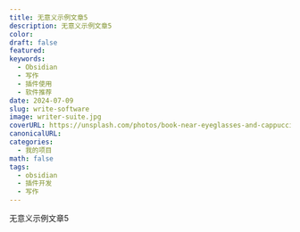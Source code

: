 ```yaml
---
title: 无意义示例文章5
description: 无意义示例文章5
color: 
draft: false
featured: 
keywords:
  - Obsidian
  - 写作
  - 插件使用
  - 软件推荐
date: 2024-07-09
slug: write-software
image: writer-suite.jpg
coverURL: https://unsplash.com/photos/book-near-eyeglasses-and-cappuccino-nGrfKmtwv24
canonicalURL: 
categories:
  - 我的项目
math: false
tags:
  - obsidian
  - 插件开发
  - 写作
---
```


无意义示例文章5